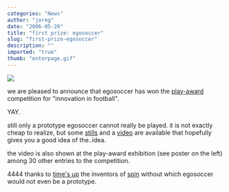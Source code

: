 ```yaml
---
categories: "News"
author: "joreg"
date: "2006-05-20"
title: "first prize: egosoccer"
slug: "first-prize-egosoccer"
description: ""
imported: "true"
thumb: "enterpage.gif"
---
```



<!--{SPLIT()}-->
![](enterpage.gif)
<!--~~~-->

we are pleased to announce that egosoccer has won the [play-award](http://www.play-award.com) competition for &quot;innovation in football&quot;.

YAY.

still only a prototype egosoccer cannot really be played. it is not exactly cheap to realize, but some [stills](http://joreg.ath.cx/egosoccer_stills.html) and a [video](http://joreg.ath.cx/egosoccer_movie.html) are available that hopefully gives you a good idea of the..idea.

the video is also shown at the play-award exhibition (see poster on the left) among 30 other entries to the competition. 

4444 thanks to [time's up](http://www.timesup.org) the inventors of [spin](http://www.timesup.org/spin) without which egosoccer would not even be a prototype.

<!--{SPLIT}-->

